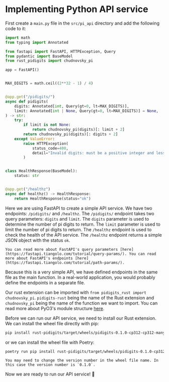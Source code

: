 # Implementing Python API service

First create a `main.py` file in the `src/pi_api` directory and add the following code to it:

```python
import math
from typing import Annotated

from fastapi import FastAPI, HTTPException, Query
from pydantic import BaseModel
from rust_pidigits import chudnovsky_pi

app = FastAPI()


MAX_DIGITS = math.ceil((2**32 - 1) / 4)


@app.get("/pidigits/")
async def pidigits(
    digits: Annotated[int, Query(gt=0, lt=MAX_DIGITS)],
    limit: Annotated[int | None, Query(gt=0, lt=MAX_DIGITS)] = None,
) -> str:
    try:
        if limit is not None:
            return chudnovsky_pi(digits)[: limit + 2]
        return chudnovsky_pi(digits)[: digits + 2]
    except ValueError:
        raise HTTPException(
            status_code=400,
            detail="Invalid digits: must be a positive integer and less than (2^32-1)/4",
        )


class HealthResponse(BaseModel):
    status: str


@app.get("/healthz")
async def healthz() -> HealthResponse:
    return HealthResponse(status="ok")
```

Here we are using FastAPI to create a simple API service. We have two endpoints: `/pidigits/` and `/healthz`. The `/pidigits/` endpoint takes two query parameters: `digits` and `limit`. The `digits` parameter is used to determine the number of pi digits to return. The `limit` parameter is used to limit the number of pi digits to return. The `/healthz` endpoint is used to check the health of the API service. The `/healthz` endpoint returns a simple JSON object with the status `ok`. 

```admonish info title="Query Parameters"
You can read more about FastAPI's query parameters [here](https://fastapi.tiangolo.com/tutorial/query-params/). You can read more about FastAPI's endpoints [here](https://fastapi.tiangolo.com/tutorial/path-params/). 
```

Because this is a very simple API, we have defined endpoints in the same file as the main function. In a real-world application, you would probably define the endpoints in a separate file.

Our rust extension can be imported with `from pidigits_rust import chudnovsky_pi`. `pidigits-rust` being the name of the Rust extension and `chudnovsky_pi` being the name of the function we want to import. You can read more about PyO3's module structure [here](https://pyo3.rs/latest/module.html).

Before we can run our API service, we need to install our Rust extension. We can install the wheel file directly with pip:

```bash
pip install rust-pidigits/target/wheels/pidigits-0.1.0-cp312-cp312-manylinux_2_34_x86_64.whl
```

or we can install the wheel file with Poetry:

```bash
poetry run pip install rust-pidigits/target/wheels/pidigits-0.1.0-cp312-cp312-manylinux_2_34_x86_64.whl
```

```admonish note title="Version Number"
You may need to change the version number in the wheel file name. In this case the version number is `0.1.0`.
```

Now we are ready to run our API service! 🎉
